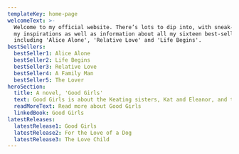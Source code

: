```yaml
---
templateKey: home-page
welcomeText: >-
  Welcome to my official website. There’s lots to dip into, with sneak-peeks at
  my inspirations as well as information about all my sixteen best-sellers,
  including 'Alice Alone', 'Relative Love' and 'Life Begins'.
bestSellers:
  bestSeller1: Alice Alone
  bestSeller2: Life Begins
  bestSeller3: Relative Love
  bestSeller4: A Family Man
  bestSeller5: The Lover
heroSection:
  title: A novel, 'Good Girls'
  text: Good Girls is about the Keating sisters, Kat and Eleanor, and the turns their lives take after a childhood fraught with difficulties and adolescent rivalries.  It is a coming-of-age story, a mystery and a tear-jerker. But most of all it’s a reminder of whom to keep close and whom to trust with your darkest secrets.
  readMoreText: Read more about Good Girls
  linkedBook: Good Girls
latestReleases:
  latestRelease1: Good Girls
  latestRelease2: For the Love of a Dog
  latestRelease3: The Love Child
---
```

